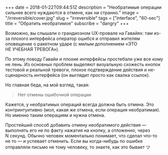 +++
date = 2018-01-22T09:44:51Z
description = "Необратимые операции сильнее всего нуждаются в отмене, как ни странно."
image = "/irreversible/cover.jpg"
slug = "irreversible"
tags = ["interface", "60-sec"]
title = "Обратить необратимое"
subscribe = "dangry"
+++

Возможно, вы слышали о грандиозном UX-провале на Гавайях: там из-за плохого интерфейса оператор ошибся и отправил жителям оповещение о ракетном ударе (с милым дополнением «ЭТО НЕ УЧЕБНАЯ ТРЕВОГА»).

По этому поводу Гавайи и плохие интерфейсы простебали уже все кому не лень. Из основных проблем выделяют визуальную схожесть кнопок тестовой и реальной тревоги, плохое подтверждение действия и не-сценарность интерфейса (он выглядит просто как свалка ссылок).

Но главная беда, на мой взгляд, такая:

<blockquote class="big">
Нет отмены ошибочной операции
</blockquote>

Кажется, у необратимых операций всегда должна быть отмена. Это контринтуитивно (мол, какая же отмена, если операция необратимая). Но именно таким операциям и нужна отмена.

Простейший способ добавить отмену необратимого действия — выполнять его не по факту нажатия на кнопку, а отложенно, через N секунд. Обычно человек моментально понимает, что сделал что-то не то — и успевает отменить. Если вы когда-нибудь по ошибке отправляли письмо не тому человеку, то знаете, как это бывает ツ
